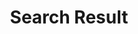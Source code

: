 ---
title: "Search Result"
draft: false
bg_image: "images/backgrounds/search-page.jpg"
description : "this is meta description" 
layout: "search"
---
